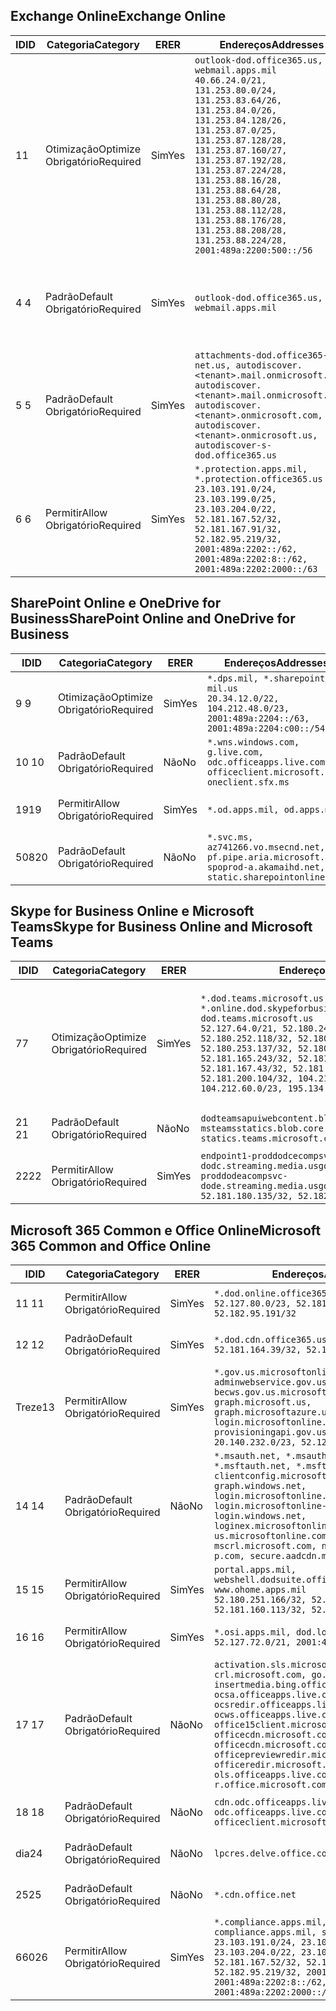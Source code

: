 <!--THIS FILE IS AUTOMATICALLY GENERATED. MANUAL CHANGES WILL BE OVERWRITTEN.-->
<!--Please contact the Office 365 Endpoints team with any questions.-->
<!--USGovDoD endpoints version 2020062900-->
<!--File generated 2020-06-29 11:00:06.2001-->

## <a name="exchange-online"></a><span data-ttu-id="81b4c-101">Exchange Online</span><span class="sxs-lookup"><span data-stu-id="81b4c-101">Exchange Online</span></span>

<span data-ttu-id="81b4c-102">ID</span><span class="sxs-lookup"><span data-stu-id="81b4c-102">ID</span></span> | <span data-ttu-id="81b4c-103">Categoria</span><span class="sxs-lookup"><span data-stu-id="81b4c-103">Category</span></span> | <span data-ttu-id="81b4c-104">ER</span><span class="sxs-lookup"><span data-stu-id="81b4c-104">ER</span></span> | <span data-ttu-id="81b4c-105">Endereços</span><span class="sxs-lookup"><span data-stu-id="81b4c-105">Addresses</span></span> | <span data-ttu-id="81b4c-106">Portas</span><span class="sxs-lookup"><span data-stu-id="81b4c-106">Ports</span></span>
-- | -------------------- | --- | ---------------------------------------------------------------------------------------------------------------------------------------------------------------------------------------------------------------------------------------------------------------------------------------------------------------------------------------------------------------------------------------------- | -------------------------------
<span data-ttu-id="81b4c-107">1</span><span class="sxs-lookup"><span data-stu-id="81b4c-107">1</span></span> | <span data-ttu-id="81b4c-108">Otimização</span><span class="sxs-lookup"><span data-stu-id="81b4c-108">Optimize</span></span><BR><span data-ttu-id="81b4c-109">Obrigatório</span><span class="sxs-lookup"><span data-stu-id="81b4c-109">Required</span></span> | <span data-ttu-id="81b4c-110">Sim</span><span class="sxs-lookup"><span data-stu-id="81b4c-110">Yes</span></span> | `outlook-dod.office365.us, webmail.apps.mil`<BR>`40.66.24.0/21, 131.253.80.0/24, 131.253.83.64/26, 131.253.84.0/26, 131.253.84.128/26, 131.253.87.0/25, 131.253.87.128/28, 131.253.87.160/27, 131.253.87.192/28, 131.253.87.224/28, 131.253.88.16/28, 131.253.88.64/28, 131.253.88.80/28, 131.253.88.112/28, 131.253.88.176/28, 131.253.88.208/28, 131.253.88.224/28, 2001:489a:2200:500::/56` | <span data-ttu-id="81b4c-111">**TCP:** 443, 80</span><span class="sxs-lookup"><span data-stu-id="81b4c-111">**TCP:** 443, 80</span></span>
<span data-ttu-id="81b4c-112">4 </span><span class="sxs-lookup"><span data-stu-id="81b4c-112">4</span></span> | <span data-ttu-id="81b4c-113">Padrão</span><span class="sxs-lookup"><span data-stu-id="81b4c-113">Default</span></span><BR><span data-ttu-id="81b4c-114">Obrigatório</span><span class="sxs-lookup"><span data-stu-id="81b4c-114">Required</span></span> | <span data-ttu-id="81b4c-115">Sim</span><span class="sxs-lookup"><span data-stu-id="81b4c-115">Yes</span></span> | `outlook-dod.office365.us, webmail.apps.mil` | <span data-ttu-id="81b4c-116">**TCP:** 143, 25, 587, 993, 995</span><span class="sxs-lookup"><span data-stu-id="81b4c-116">**TCP:** 143, 25, 587, 993, 995</span></span>
<span data-ttu-id="81b4c-117">5 </span><span class="sxs-lookup"><span data-stu-id="81b4c-117">5</span></span> | <span data-ttu-id="81b4c-118">Padrão</span><span class="sxs-lookup"><span data-stu-id="81b4c-118">Default</span></span><BR><span data-ttu-id="81b4c-119">Obrigatório</span><span class="sxs-lookup"><span data-stu-id="81b4c-119">Required</span></span> | <span data-ttu-id="81b4c-120">Sim</span><span class="sxs-lookup"><span data-stu-id="81b4c-120">Yes</span></span> | `attachments-dod.office365-net.us, autodiscover.<tenant>.mail.onmicrosoft.com, autodiscover.<tenant>.mail.onmicrosoft.us, autodiscover.<tenant>.onmicrosoft.com, autodiscover.<tenant>.onmicrosoft.us, autodiscover-s-dod.office365.us` | <span data-ttu-id="81b4c-121">**TCP:** 443, 80</span><span class="sxs-lookup"><span data-stu-id="81b4c-121">**TCP:** 443, 80</span></span>
<span data-ttu-id="81b4c-122">6 </span><span class="sxs-lookup"><span data-stu-id="81b4c-122">6</span></span> | <span data-ttu-id="81b4c-123">Permitir</span><span class="sxs-lookup"><span data-stu-id="81b4c-123">Allow</span></span><BR><span data-ttu-id="81b4c-124">Obrigatório</span><span class="sxs-lookup"><span data-stu-id="81b4c-124">Required</span></span> | <span data-ttu-id="81b4c-125">Sim</span><span class="sxs-lookup"><span data-stu-id="81b4c-125">Yes</span></span> | `*.protection.apps.mil, *.protection.office365.us`<BR>`23.103.191.0/24, 23.103.199.0/25, 23.103.204.0/22, 52.181.167.52/32, 52.181.167.91/32, 52.182.95.219/32, 2001:489a:2202::/62, 2001:489a:2202:8::/62, 2001:489a:2202:2000::/63` | <span data-ttu-id="81b4c-126">**TCP:** 25, 443</span><span class="sxs-lookup"><span data-stu-id="81b4c-126">**TCP:** 25, 443</span></span>

## <a name="sharepoint-online-and-onedrive-for-business"></a><span data-ttu-id="81b4c-127">SharePoint Online e OneDrive for Business</span><span class="sxs-lookup"><span data-stu-id="81b4c-127">SharePoint Online and OneDrive for Business</span></span>

<span data-ttu-id="81b4c-128">ID</span><span class="sxs-lookup"><span data-stu-id="81b4c-128">ID</span></span> | <span data-ttu-id="81b4c-129">Categoria</span><span class="sxs-lookup"><span data-stu-id="81b4c-129">Category</span></span> | <span data-ttu-id="81b4c-130">ER</span><span class="sxs-lookup"><span data-stu-id="81b4c-130">ER</span></span> | <span data-ttu-id="81b4c-131">Endereços</span><span class="sxs-lookup"><span data-stu-id="81b4c-131">Addresses</span></span> | <span data-ttu-id="81b4c-132">Portas</span><span class="sxs-lookup"><span data-stu-id="81b4c-132">Ports</span></span>
-- | -------------------- | --- | ------------------------------------------------------------------------------------------------------------------- | ----------------
<span data-ttu-id="81b4c-133">9 </span><span class="sxs-lookup"><span data-stu-id="81b4c-133">9</span></span> | <span data-ttu-id="81b4c-134">Otimização</span><span class="sxs-lookup"><span data-stu-id="81b4c-134">Optimize</span></span><BR><span data-ttu-id="81b4c-135">Obrigatório</span><span class="sxs-lookup"><span data-stu-id="81b4c-135">Required</span></span> | <span data-ttu-id="81b4c-136">Sim</span><span class="sxs-lookup"><span data-stu-id="81b4c-136">Yes</span></span> | `*.dps.mil, *.sharepoint-mil.us`<BR>`20.34.12.0/22, 104.212.48.0/23, 2001:489a:2204::/63, 2001:489a:2204:c00::/54` | <span data-ttu-id="81b4c-137">**TCP:** 443, 80</span><span class="sxs-lookup"><span data-stu-id="81b4c-137">**TCP:** 443, 80</span></span>
<span data-ttu-id="81b4c-138">10 </span><span class="sxs-lookup"><span data-stu-id="81b4c-138">10</span></span> | <span data-ttu-id="81b4c-139">Padrão</span><span class="sxs-lookup"><span data-stu-id="81b4c-139">Default</span></span><BR><span data-ttu-id="81b4c-140">Obrigatório</span><span class="sxs-lookup"><span data-stu-id="81b4c-140">Required</span></span> | <span data-ttu-id="81b4c-141">Não</span><span class="sxs-lookup"><span data-stu-id="81b4c-141">No</span></span> | `*.wns.windows.com, g.live.com, odc.officeapps.live.com, officeclient.microsoft.com, oneclient.sfx.ms` | <span data-ttu-id="81b4c-142">**TCP:** 443, 80</span><span class="sxs-lookup"><span data-stu-id="81b4c-142">**TCP:** 443, 80</span></span>
<span data-ttu-id="81b4c-143">19</span><span class="sxs-lookup"><span data-stu-id="81b4c-143">19</span></span> | <span data-ttu-id="81b4c-144">Permitir</span><span class="sxs-lookup"><span data-stu-id="81b4c-144">Allow</span></span><BR><span data-ttu-id="81b4c-145">Obrigatório</span><span class="sxs-lookup"><span data-stu-id="81b4c-145">Required</span></span> | <span data-ttu-id="81b4c-146">Sim</span><span class="sxs-lookup"><span data-stu-id="81b4c-146">Yes</span></span> | `*.od.apps.mil, od.apps.mil` | <span data-ttu-id="81b4c-147">**TCP:** 443, 80</span><span class="sxs-lookup"><span data-stu-id="81b4c-147">**TCP:** 443, 80</span></span>
<span data-ttu-id="81b4c-148">508</span><span class="sxs-lookup"><span data-stu-id="81b4c-148">20</span></span> | <span data-ttu-id="81b4c-149">Padrão</span><span class="sxs-lookup"><span data-stu-id="81b4c-149">Default</span></span><BR><span data-ttu-id="81b4c-150">Obrigatório</span><span class="sxs-lookup"><span data-stu-id="81b4c-150">Required</span></span> | <span data-ttu-id="81b4c-151">Não</span><span class="sxs-lookup"><span data-stu-id="81b4c-151">No</span></span> | `*.svc.ms, az741266.vo.msecnd.net, pf.pipe.aria.microsoft.com, spoprod-a.akamaihd.net, static.sharepointonline.com` | <span data-ttu-id="81b4c-152">**TCP:** 443, 80</span><span class="sxs-lookup"><span data-stu-id="81b4c-152">**TCP:** 443, 80</span></span>

## <a name="skype-for-business-online-and-microsoft-teams"></a><span data-ttu-id="81b4c-153">Skype for Business Online e Microsoft Teams</span><span class="sxs-lookup"><span data-stu-id="81b4c-153">Skype for Business Online and Microsoft Teams</span></span>

<span data-ttu-id="81b4c-154">ID</span><span class="sxs-lookup"><span data-stu-id="81b4c-154">ID</span></span> | <span data-ttu-id="81b4c-155">Categoria</span><span class="sxs-lookup"><span data-stu-id="81b4c-155">Category</span></span> | <span data-ttu-id="81b4c-156">ER</span><span class="sxs-lookup"><span data-stu-id="81b4c-156">ER</span></span> | <span data-ttu-id="81b4c-157">Endereços</span><span class="sxs-lookup"><span data-stu-id="81b4c-157">Addresses</span></span> | <span data-ttu-id="81b4c-158">Portas</span><span class="sxs-lookup"><span data-stu-id="81b4c-158">Ports</span></span>
-- | -------------------- | --- | -------------------------------------------------------------------------------------------------------------------------------------------------------------------------------------------------------------------------------------------------------------------------------------------------------------------------------------------------------- | -----------------------------------------------
<span data-ttu-id="81b4c-159">7</span><span class="sxs-lookup"><span data-stu-id="81b4c-159">7</span></span> | <span data-ttu-id="81b4c-160">Otimização</span><span class="sxs-lookup"><span data-stu-id="81b4c-160">Optimize</span></span><BR><span data-ttu-id="81b4c-161">Obrigatório</span><span class="sxs-lookup"><span data-stu-id="81b4c-161">Required</span></span> | <span data-ttu-id="81b4c-162">Sim</span><span class="sxs-lookup"><span data-stu-id="81b4c-162">Yes</span></span> | `*.dod.teams.microsoft.us, *.online.dod.skypeforbusiness.us, dod.teams.microsoft.us`<BR>`52.127.64.0/21, 52.180.249.148/32, 52.180.252.118/32, 52.180.252.187/32, 52.180.253.137/32, 52.180.253.154/32, 52.181.165.243/32, 52.181.166.119/32, 52.181.167.43/32, 52.181.167.64/32, 52.181.200.104/32, 104.212.32.0/22, 104.212.60.0/23, 195.134.240.0/22` | <span data-ttu-id="81b4c-163">**TCP:** 443</span><span class="sxs-lookup"><span data-stu-id="81b4c-163">**TCP:** 443</span></span><BR><span data-ttu-id="81b4c-164">**UDP:** 3478, 3479, 3480, 3481</span><span class="sxs-lookup"><span data-stu-id="81b4c-164">**UDP:** 3478, 3479, 3480, 3481</span></span>
<span data-ttu-id="81b4c-165"> 21 </span><span class="sxs-lookup"><span data-stu-id="81b4c-165">21</span></span> | <span data-ttu-id="81b4c-166">Padrão</span><span class="sxs-lookup"><span data-stu-id="81b4c-166">Default</span></span><BR><span data-ttu-id="81b4c-167">Obrigatório</span><span class="sxs-lookup"><span data-stu-id="81b4c-167">Required</span></span> | <span data-ttu-id="81b4c-168">Não</span><span class="sxs-lookup"><span data-stu-id="81b4c-168">No</span></span> | `dodteamsapuiwebcontent.blob.core.usgovcloudapi.net, msteamsstatics.blob.core.usgovcloudapi.net, statics.teams.microsoft.com` | <span data-ttu-id="81b4c-169">**TCP:** 443</span><span class="sxs-lookup"><span data-stu-id="81b4c-169">**TCP:** 443</span></span>
<span data-ttu-id="81b4c-170">22</span><span class="sxs-lookup"><span data-stu-id="81b4c-170">22</span></span> | <span data-ttu-id="81b4c-171">Permitir</span><span class="sxs-lookup"><span data-stu-id="81b4c-171">Allow</span></span><BR><span data-ttu-id="81b4c-172">Obrigatório</span><span class="sxs-lookup"><span data-stu-id="81b4c-172">Required</span></span> | <span data-ttu-id="81b4c-173">Sim</span><span class="sxs-lookup"><span data-stu-id="81b4c-173">Yes</span></span> | `endpoint1-proddodcecompsvc-dodc.streaming.media.usgovcloudapi.net, endpoint1-proddodeacompsvc-dode.streaming.media.usgovcloudapi.net`<BR>`52.181.180.135/32, 52.182.53.6/32` | <span data-ttu-id="81b4c-174">**TCP:** 443</span><span class="sxs-lookup"><span data-stu-id="81b4c-174">**TCP:** 443</span></span>

## <a name="microsoft-365-common-and-office-online"></a><span data-ttu-id="81b4c-175">Microsoft 365 Common e Office Online</span><span class="sxs-lookup"><span data-stu-id="81b4c-175">Microsoft 365 Common and Office Online</span></span>

<span data-ttu-id="81b4c-176">ID</span><span class="sxs-lookup"><span data-stu-id="81b4c-176">ID</span></span> | <span data-ttu-id="81b4c-177">Categoria</span><span class="sxs-lookup"><span data-stu-id="81b4c-177">Category</span></span> | <span data-ttu-id="81b4c-178">ER</span><span class="sxs-lookup"><span data-stu-id="81b4c-178">ER</span></span> | <span data-ttu-id="81b4c-179">Endereços</span><span class="sxs-lookup"><span data-stu-id="81b4c-179">Addresses</span></span> | <span data-ttu-id="81b4c-180">Portas</span><span class="sxs-lookup"><span data-stu-id="81b4c-180">Ports</span></span>
-- | ------------------- | --- | ---------------------------------------------------------------------------------------------------------------------------------------------------------------------------------------------------------------------------------------------------------------------------------------------------------------------------------------------------------------------------------------------- | ----------------
<span data-ttu-id="81b4c-181">11 </span><span class="sxs-lookup"><span data-stu-id="81b4c-181">11</span></span> | <span data-ttu-id="81b4c-182">Permitir</span><span class="sxs-lookup"><span data-stu-id="81b4c-182">Allow</span></span><BR><span data-ttu-id="81b4c-183">Obrigatório</span><span class="sxs-lookup"><span data-stu-id="81b4c-183">Required</span></span> | <span data-ttu-id="81b4c-184">Sim</span><span class="sxs-lookup"><span data-stu-id="81b4c-184">Yes</span></span> | `*.dod.online.office365.us`<BR>`52.127.80.0/23, 52.181.164.39/32, 52.182.95.191/32` | <span data-ttu-id="81b4c-185">**TCP:** 443</span><span class="sxs-lookup"><span data-stu-id="81b4c-185">**TCP:** 443</span></span>
<span data-ttu-id="81b4c-186">12 </span><span class="sxs-lookup"><span data-stu-id="81b4c-186">12</span></span> | <span data-ttu-id="81b4c-187">Padrão</span><span class="sxs-lookup"><span data-stu-id="81b4c-187">Default</span></span><BR><span data-ttu-id="81b4c-188">Obrigatório</span><span class="sxs-lookup"><span data-stu-id="81b4c-188">Required</span></span> | <span data-ttu-id="81b4c-189">Sim</span><span class="sxs-lookup"><span data-stu-id="81b4c-189">Yes</span></span> | `*.dod.cdn.office365.us`<BR>`52.181.164.39/32, 52.182.95.191/32` | <span data-ttu-id="81b4c-190">**TCP:** 443</span><span class="sxs-lookup"><span data-stu-id="81b4c-190">**TCP:** 443</span></span>
<span data-ttu-id="81b4c-191">Treze</span><span class="sxs-lookup"><span data-stu-id="81b4c-191">13</span></span> | <span data-ttu-id="81b4c-192">Permitir</span><span class="sxs-lookup"><span data-stu-id="81b4c-192">Allow</span></span><BR><span data-ttu-id="81b4c-193">Obrigatório</span><span class="sxs-lookup"><span data-stu-id="81b4c-193">Required</span></span> | <span data-ttu-id="81b4c-194">Sim</span><span class="sxs-lookup"><span data-stu-id="81b4c-194">Yes</span></span> | `*.gov.us.microsoftonline.com, adminwebservice.gov.us.microsoftonline.com, becws.gov.us.microsoftonline.com, dod-graph.microsoft.us, graph.microsoftazure.us, login.microsoftonline.us, provisioningapi.gov.us.microsoftonline.com`<BR>`20.140.232.0/23, 52.126.194.0/23` | <span data-ttu-id="81b4c-195">**TCP:** 443</span><span class="sxs-lookup"><span data-stu-id="81b4c-195">**TCP:** 443</span></span>
<span data-ttu-id="81b4c-196">14 </span><span class="sxs-lookup"><span data-stu-id="81b4c-196">14</span></span> | <span data-ttu-id="81b4c-197">Padrão</span><span class="sxs-lookup"><span data-stu-id="81b4c-197">Default</span></span><BR><span data-ttu-id="81b4c-198">Obrigatório</span><span class="sxs-lookup"><span data-stu-id="81b4c-198">Required</span></span> | <span data-ttu-id="81b4c-199">Não</span><span class="sxs-lookup"><span data-stu-id="81b4c-199">No</span></span> | `*.msauth.net, *.msauthimages.us, *.msftauth.net, *.msftauthimages.us, clientconfig.microsoftonline-p.net, graph.windows.net, login.microsoftonline.com, login.microsoftonline-p.com, login.windows.net, loginex.microsoftonline.com, login-us.microsoftonline.com, mscrl.microsoft.com, nexus.microsoftonline-p.com, secure.aadcdn.microsoftonline-p.com` | <span data-ttu-id="81b4c-200">**TCP:** 443</span><span class="sxs-lookup"><span data-stu-id="81b4c-200">**TCP:** 443</span></span>
<span data-ttu-id="81b4c-201">15 </span><span class="sxs-lookup"><span data-stu-id="81b4c-201">15</span></span> | <span data-ttu-id="81b4c-202">Permitir</span><span class="sxs-lookup"><span data-stu-id="81b4c-202">Allow</span></span><BR><span data-ttu-id="81b4c-203">Obrigatório</span><span class="sxs-lookup"><span data-stu-id="81b4c-203">Required</span></span> | <span data-ttu-id="81b4c-204">Sim</span><span class="sxs-lookup"><span data-stu-id="81b4c-204">Yes</span></span> | `portal.apps.mil, webshell.dodsuite.office365.us, www.ohome.apps.mil`<BR>`52.180.251.166/32, 52.181.160.19/32, 52.181.160.113/32, 52.182.92.132/32` | <span data-ttu-id="81b4c-205">**TCP:** 443</span><span class="sxs-lookup"><span data-stu-id="81b4c-205">**TCP:** 443</span></span>
<span data-ttu-id="81b4c-206">16 </span><span class="sxs-lookup"><span data-stu-id="81b4c-206">16</span></span> | <span data-ttu-id="81b4c-207">Permitir</span><span class="sxs-lookup"><span data-stu-id="81b4c-207">Allow</span></span><BR><span data-ttu-id="81b4c-208">Obrigatório</span><span class="sxs-lookup"><span data-stu-id="81b4c-208">Required</span></span> | <span data-ttu-id="81b4c-209">Sim</span><span class="sxs-lookup"><span data-stu-id="81b4c-209">Yes</span></span> | `*.osi.apps.mil, dod.loki.office365.us`<BR>`52.127.72.0/21, 2001:489a:2206::/48` | <span data-ttu-id="81b4c-210">**TCP:** 443</span><span class="sxs-lookup"><span data-stu-id="81b4c-210">**TCP:** 443</span></span>
<span data-ttu-id="81b4c-211">17 </span><span class="sxs-lookup"><span data-stu-id="81b4c-211">17</span></span> | <span data-ttu-id="81b4c-212">Padrão</span><span class="sxs-lookup"><span data-stu-id="81b4c-212">Default</span></span><BR><span data-ttu-id="81b4c-213">Obrigatório</span><span class="sxs-lookup"><span data-stu-id="81b4c-213">Required</span></span> | <span data-ttu-id="81b4c-214">Não</span><span class="sxs-lookup"><span data-stu-id="81b4c-214">No</span></span> | `activation.sls.microsoft.com, crl.microsoft.com, go.microsoft.com, insertmedia.bing.office.net, ocsa.officeapps.live.com, ocsredir.officeapps.live.com, ocws.officeapps.live.com, office15client.microsoft.com, officecdn.microsoft.com, officecdn.microsoft.com.edgesuite.net, officepreviewredir.microsoft.com, officeredir.microsoft.com, ols.officeapps.live.com, r.office.microsoft.com` | <span data-ttu-id="81b4c-215">**TCP:** 443, 80</span><span class="sxs-lookup"><span data-stu-id="81b4c-215">**TCP:** 443, 80</span></span>
<span data-ttu-id="81b4c-216">18 </span><span class="sxs-lookup"><span data-stu-id="81b4c-216">18</span></span> | <span data-ttu-id="81b4c-217">Padrão</span><span class="sxs-lookup"><span data-stu-id="81b4c-217">Default</span></span><BR><span data-ttu-id="81b4c-218">Obrigatório</span><span class="sxs-lookup"><span data-stu-id="81b4c-218">Required</span></span> | <span data-ttu-id="81b4c-219">Não</span><span class="sxs-lookup"><span data-stu-id="81b4c-219">No</span></span> | `cdn.odc.officeapps.live.com, odc.officeapps.live.com, officeclient.microsoft.com` | <span data-ttu-id="81b4c-220">**TCP:** 443, 80</span><span class="sxs-lookup"><span data-stu-id="81b4c-220">**TCP:** 443, 80</span></span>
<span data-ttu-id="81b4c-221">dia</span><span class="sxs-lookup"><span data-stu-id="81b4c-221">24</span></span> | <span data-ttu-id="81b4c-222">Padrão</span><span class="sxs-lookup"><span data-stu-id="81b4c-222">Default</span></span><BR><span data-ttu-id="81b4c-223">Obrigatório</span><span class="sxs-lookup"><span data-stu-id="81b4c-223">Required</span></span> | <span data-ttu-id="81b4c-224">Não</span><span class="sxs-lookup"><span data-stu-id="81b4c-224">No</span></span> | `lpcres.delve.office.com` | <span data-ttu-id="81b4c-225">**TCP:** 443</span><span class="sxs-lookup"><span data-stu-id="81b4c-225">**TCP:** 443</span></span>
<span data-ttu-id="81b4c-226">25</span><span class="sxs-lookup"><span data-stu-id="81b4c-226">25</span></span> | <span data-ttu-id="81b4c-227">Padrão</span><span class="sxs-lookup"><span data-stu-id="81b4c-227">Default</span></span><BR><span data-ttu-id="81b4c-228">Obrigatório</span><span class="sxs-lookup"><span data-stu-id="81b4c-228">Required</span></span> | <span data-ttu-id="81b4c-229">Não</span><span class="sxs-lookup"><span data-stu-id="81b4c-229">No</span></span> | `*.cdn.office.net` | <span data-ttu-id="81b4c-230">**TCP:** 443</span><span class="sxs-lookup"><span data-stu-id="81b4c-230">**TCP:** 443</span></span>
<span data-ttu-id="81b4c-231">660</span><span class="sxs-lookup"><span data-stu-id="81b4c-231">26</span></span> | <span data-ttu-id="81b4c-232">Permitir</span><span class="sxs-lookup"><span data-stu-id="81b4c-232">Allow</span></span><BR><span data-ttu-id="81b4c-233">Obrigatório</span><span class="sxs-lookup"><span data-stu-id="81b4c-233">Required</span></span> | <span data-ttu-id="81b4c-234">Sim</span><span class="sxs-lookup"><span data-stu-id="81b4c-234">Yes</span></span> | `*.compliance.apps.mil, *.security.apps.mil, compliance.apps.mil, security.apps.mil`<BR>`23.103.191.0/24, 23.103.199.0/25, 23.103.204.0/22, 23.103.208.0/22, 52.181.167.52/32, 52.181.167.91/32, 52.182.95.219/32, 2001:489a:2202::/62, 2001:489a:2202:8::/62, 2001:489a:2202:2000::/63` | <span data-ttu-id="81b4c-235">**TCP:** 443, 80</span><span class="sxs-lookup"><span data-stu-id="81b4c-235">**TCP:** 443, 80</span></span>

